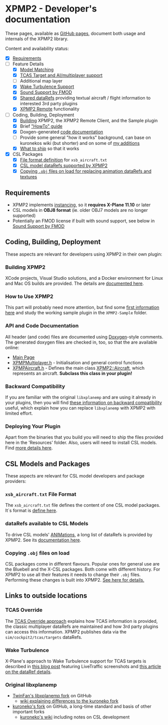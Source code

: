 # XPMP2 - Developer's documentation

These pages, available as [GitHub pages](https://twinfan.github.io/XPMP2/),
document both usage and internals of the XPMP2 library.

Content and availability status:

- [X] [Requirements](#requirements)
- [ ] Feature Details
  - [X] [Model Matching](Matching.html)
  - [X] [TCAS Target and AI/multiplayer support](TCAS.html)
  - [ ] Additional map layer
  - [X] [Wake Turbulence Support](Wake.html)
  - [X] [Sound Support by FMOD](Sound.html)
  - [X] [Shared dataRefs](SharedDataRefs.html) providing textual aircraft / flight information to interested 3rd party plugins
  - [X] [XPMP2 Remote](Remote.html) functionality
- [ ] Coding, Building, Deployment
  - [X] [Building](Building.html) XPMP2, the XPMP2 Remote Client, and the Sample plugin
  - [X] Brief ["HowTo" guide](HowTo.html)
  - [X] Doxgen-generated [code documentation](html/index.html)
  - [ ] Provide some general "how it works" background, can base on kuronekos wiki (but shorter) and on some of [my additions](https://github.com/TwinFan/libxplanemp/wiki#changes-to-multiplayeraitcas-handling)
  - [X] [What to ship](Deploying.html) so that it works
- [X] CSL Packages
  - [X] [File format definition](XSBAircraftFormat.html) for `xsb_aircraft.txt`
  - [X] [CSL model dataRefs supported by XPMP2](CSLdataRefs.html)
  - [X] [Copying `.obj` files on load for replacing animation dataRefs and textures](CopyingObjFiles.html)

## Requirements

- XPMP2 implements [instancing](https://developer.x-plane.com/sdk/XPLMInstance/),
  so it **requires X-Plane 11.10** or later
- CSL models in **OBJ8 format** (ie. older OBJ7 models are no longer supported)
- Potentially an FMOD license if built with sound support, see below in
  [Sound Support by FMOD](#sound-support-by-fmod)

## Coding, Building, Deployment

These aspects are relevant for developers using XPMP2 in their own plugin:

### Building XPMP2

XCode projects, Visual Studio solutions, and a Docker environment for
Linux and Mac OS builds are provided. The details are
[documented here](Building.html).

### How to Use XPMP2

This part will probably need more attention, but find some [first
information here](HowTo.html) and study the working sample plugin
in the `XPMP2-Sample` folder.

### API and Code Documentation

All header (and code) files are documented using
[Doxygen](http://www.doxygen.nl/)-style comments.
The generated doxygen files are checked in, too, so that the are available
online:

- [Main Page](html/index.html)
- [XPMPMultiplayer.h](html/XPMPMultiplayer_8h.html) -
  Initialisation and general control functions
- [XPMPAircraft.h](html/XPMPAircraft_8h.html) -
  Defines the main class
  [XPMP2::Aircraft](html/classXPMP2_1_1Aircraft.html),
  which represents an aircraft. **Subclass this class in your plugin!**

### Backward Compatibility

If you are familiar with the original `libxplanemp` and are using it already
in your plugins, then you will find
[these information on backward compatibility](BackwardsCompatibility.md)
useful, which explain how you can replace `libxplanemp` with XPMP2
with limited effort.

### Deploying Your Plugin

Apart from the binaries that you build you will need to ship the files provided
here in the 'Resources' folder. Also, users will need to install CSL models.
Find [more details here](Deploying.html).

## CSL Models and Packages

These aspects are relevant for CSL model developers and package providers:

### `xsb_aircraft.txt` File Format

The `xsb_aircraft.txt` file defines the content of one CSL model packages.
It´s format is [define here](XSBAircraftFormat.html).

### dataRefs available to CSL Models

To drive CSL models'
[ANIMations](https://developer.x-plane.com/article/obj8-file-format-specification/#ANIMATION_COMMANDS),
a long list of dataRefs is provided by XPMP2.
See its [documentation here](CSLdataRefs.html).

### Copying `.obj` files on load

CSL packages come in different flavours. Popular ones for general use are
the Bluebell and the X-CSL packages. Both come with different history.
For XPMP2 to use all their features it needs to change their `.obj` files.
Performing these changes is built into XPMP2.
[See here for details.](CopyingObjFiles.html)

## Links to outside locations

### TCAS Override

The [TCAS Override approach](https://developer.x-plane.com/article/overriding-tcas-and-providing-traffic-information/)
explains how TCAS information is provided, the classic multiplayer dataRefs are maintained
and how 3rd party plugins can access this information. XPMP2 publishes data
via the `sim/cockpit2/tcas/targets` dataRefs.

### Wake Turbulence

X-Plane's approach to Wake Turbulence support for TCAS targets is described in
[this blog post](https://developer.x-plane.com/2022/02/wake-turbulence/)
featuring LiveTraffic screenshots and
[this article on the dataRef details](https://developer.x-plane.com/article/plugin-traffic-wake-turbulence/).

### Original libxplanemp

- [TwinFan's libxplanemp fork](https://github.com/TwinFan/libxplanemp) on GitHub
  - [wiki explaining differences to the kuroneko fork](https://github.com/TwinFan/libxplanemp/wiki)
- [kuroneko's fork](https://github.com/kuroneko/libxplanemp) on GitHub, a long-time standard and basis of other important forks
  - [kuroneko's wiki](https://github.com/kuroneko/libxplanemp/wiki) including notes on CSL development
